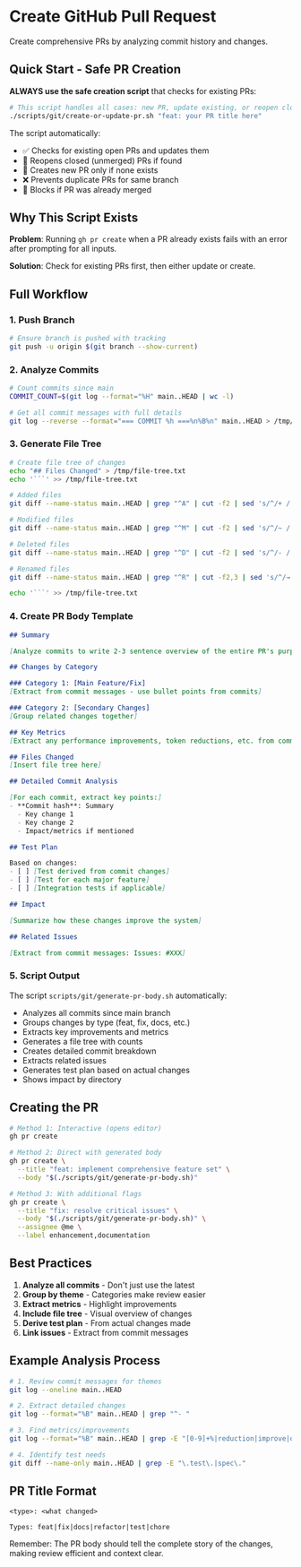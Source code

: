 # Create GitHub Pull Request

Create comprehensive PRs by analyzing commit history and changes.

## Quick Start - Safe PR Creation

**ALWAYS use the safe creation script** that checks for existing PRs:

```bash
# This script handles all cases: new PR, update existing, or reopen closed
./scripts/git/create-or-update-pr.sh "feat: your PR title here"
```

The script automatically:
- ✅ Checks for existing open PRs and updates them
- 🔄 Reopens closed (unmerged) PRs if found
- 📝 Creates new PR only if none exists
- ❌ Prevents duplicate PRs for same branch
- 🚫 Blocks if PR was already merged

## Why This Script Exists

**Problem**: Running `gh pr create` when a PR already exists fails with an error after prompting for all inputs.

**Solution**: Check for existing PRs first, then either update or create.

## Full Workflow

### 1. Push Branch

```bash
# Ensure branch is pushed with tracking
git push -u origin $(git branch --show-current)
```

### 2. Analyze Commits

```bash
# Count commits since main
COMMIT_COUNT=$(git log --format="%H" main..HEAD | wc -l)

# Get all commit messages with full details
git log --reverse --format="=== COMMIT %h ===%n%B%n" main..HEAD > /tmp/commits.txt
```

### 3. Generate File Tree

```bash
# Create file tree of changes
echo "## Files Changed" > /tmp/file-tree.txt
echo '```' >> /tmp/file-tree.txt

# Added files
git diff --name-status main..HEAD | grep "^A" | cut -f2 | sed 's/^/+ /' >> /tmp/file-tree.txt

# Modified files  
git diff --name-status main..HEAD | grep "^M" | cut -f2 | sed 's/^/~ /' >> /tmp/file-tree.txt

# Deleted files
git diff --name-status main..HEAD | grep "^D" | cut -f2 | sed 's/^/- /' >> /tmp/file-tree.txt

# Renamed files
git diff --name-status main..HEAD | grep "^R" | cut -f2,3 | sed 's/^/→ /' >> /tmp/file-tree.txt

echo '```' >> /tmp/file-tree.txt
```

### 4. Create PR Body Template

```markdown
## Summary

[Analyze commits to write 2-3 sentence overview of the entire PR's purpose]

## Changes by Category

### Category 1: [Main Feature/Fix]
[Extract from commit messages - use bullet points from commits]

### Category 2: [Secondary Changes]  
[Group related changes together]

## Key Metrics
[Extract any performance improvements, token reductions, etc. from commits]

## Files Changed
[Insert file tree here]

## Detailed Commit Analysis

[For each commit, extract key points:]
- **Commit hash**: Summary
  - Key change 1
  - Key change 2
  - Impact/metrics if mentioned

## Test Plan

Based on changes:
- [ ] [Test derived from commit changes]
- [ ] [Test for each major feature]
- [ ] [Integration tests if applicable]

## Impact

[Summarize how these changes improve the system]

## Related Issues

[Extract from commit messages: Issues: #XXX]
```

### 5. Script Output

The script `scripts/git/generate-pr-body.sh` automatically:
- Analyzes all commits since main branch
- Groups changes by type (feat, fix, docs, etc.)
- Extracts key improvements and metrics
- Generates a file tree with counts
- Creates detailed commit breakdown
- Extracts related issues
- Generates test plan based on actual changes
- Shows impact by directory

## Creating the PR

```bash
# Method 1: Interactive (opens editor)
gh pr create

# Method 2: Direct with generated body
gh pr create \
  --title "feat: implement comprehensive feature set" \
  --body "$(./scripts/git/generate-pr-body.sh)"

# Method 3: With additional flags
gh pr create \
  --title "fix: resolve critical issues" \
  --body "$(./scripts/git/generate-pr-body.sh)" \
  --assignee @me \
  --label enhancement,documentation
```

## Best Practices

1. **Analyze all commits** - Don't just use the latest
2. **Group by theme** - Categories make review easier  
3. **Extract metrics** - Highlight improvements
4. **Include file tree** - Visual overview of changes
5. **Derive test plan** - From actual changes made
6. **Link issues** - Extract from commit messages

## Example Analysis Process

```bash
# 1. Review commit messages for themes
git log --oneline main..HEAD

# 2. Extract detailed changes
git log --format="%B" main..HEAD | grep "^- "

# 3. Find metrics/improvements
git log --format="%B" main..HEAD | grep -E "[0-9]+%|reduction|improve|optimize"

# 4. Identify test needs
git diff --name-only main..HEAD | grep -E "\.test\.|spec\." 
```

## PR Title Format

```
<type>: <what changed>

Types: feat|fix|docs|refactor|test|chore
```

Remember: The PR body should tell the complete story of the changes, making review efficient and context clear.